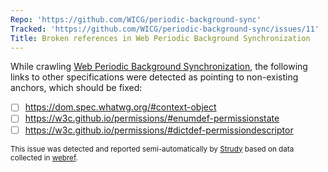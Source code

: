 ```yaml
---
Repo: 'https://github.com/WICG/periodic-background-sync'
Tracked: 'https://github.com/WICG/periodic-background-sync/issues/11'
Title: Broken references in Web Periodic Background Synchronization
---
```


While crawling [Web Periodic Background Synchronization](https://wicg.github.io/periodic-background-sync/), the following links to other specifications were detected as pointing to non-existing anchors, which should be fixed:
* [ ] https://dom.spec.whatwg.org/#context-object
* [ ] https://w3c.github.io/permissions/#enumdef-permissionstate
* [ ] https://w3c.github.io/permissions/#dictdef-permissiondescriptor

<sub>This issue was detected and reported semi-automatically by [Strudy](https://github.com/w3c/strudy/) based on data collected in [webref](https://github.com/w3c/webref/).</sub>
